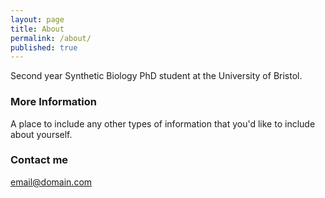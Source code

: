 ```yaml
---
layout: page
title: About
permalink: /about/
published: true
---
```


Second year Synthetic Biology PhD student at the University of Bristol.

### More Information

A place to include any other types of information that you'd like to include about yourself.

### Contact me

[email@domain.com](mailto:email@domain.com)
